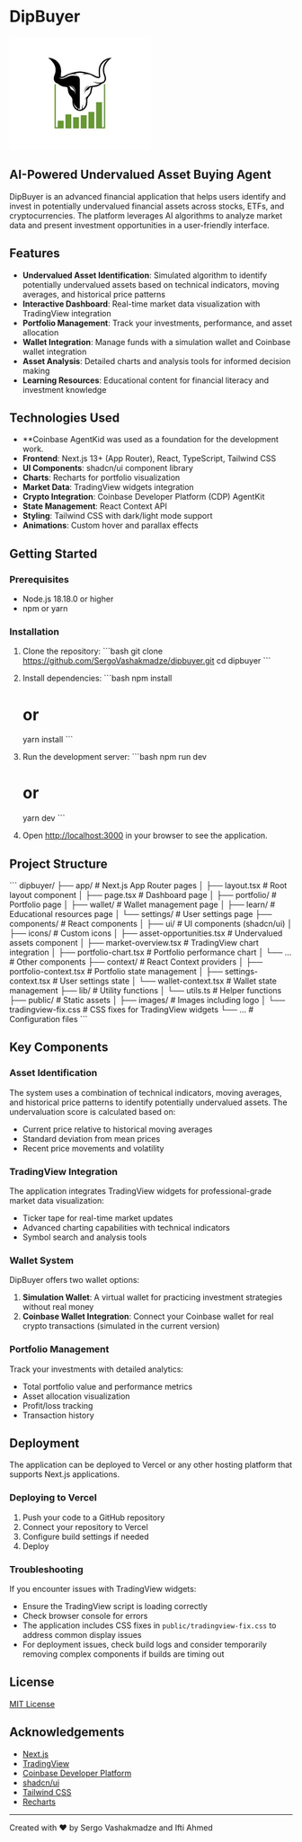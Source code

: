 # DipBuyer

![DipBuyer Logo](/public/images/bull-logo.png)

## AI-Powered Undervalued Asset Buying Agent

DipBuyer is an advanced financial application that helps users identify and invest in potentially undervalued financial assets across stocks, ETFs, and cryptocurrencies. The platform leverages AI algorithms to analyze market data and present investment opportunities in a user-friendly interface.

## Features

- **Undervalued Asset Identification**: Simulated algorithm to identify potentially undervalued assets based on technical indicators, moving averages, and historical price patterns
- **Interactive Dashboard**: Real-time market data visualization with TradingView integration
- **Portfolio Management**: Track your investments, performance, and asset allocation
- **Wallet Integration**: Manage funds with a simulation wallet and Coinbase wallet integration
- **Asset Analysis**: Detailed charts and analysis tools for informed decision making
- **Learning Resources**: Educational content for financial literacy and investment knowledge

## Technologies Used
- **Coinbase AgentKid was used as a foundation for the development work.
- **Frontend**: Next.js 13+ (App Router), React, TypeScript, Tailwind CSS
- **UI Components**: shadcn/ui component library
- **Charts**: Recharts for portfolio visualization
- **Market Data**: TradingView widgets integration
- **Crypto Integration**: Coinbase Developer Platform (CDP) AgentKit
- **State Management**: React Context API
- **Styling**: Tailwind CSS with dark/light mode support
- **Animations**: Custom hover and parallax effects

## Getting Started

### Prerequisites

- Node.js 18.18.0 or higher
- npm or yarn

### Installation

1. Clone the repository:
   \`\`\`bash
   git clone https://github.com/SergoVashakmadze/dipbuyer.git
   cd dipbuyer
   \`\`\`

2. Install dependencies:
   \`\`\`bash
   npm install
   # or
   yarn install
   \`\`\`

3. Run the development server:
   \`\`\`bash
   npm run dev
   # or
   yarn dev
   \`\`\`

4. Open [http://localhost:3000](http://localhost:3000) in your browser to see the application.

## Project Structure

\`\`\`
dipbuyer/
├── app/                    # Next.js App Router pages
│   ├── layout.tsx          # Root layout component
│   ├── page.tsx            # Dashboard page
│   ├── portfolio/          # Portfolio page
│   ├── wallet/             # Wallet management page
│   ├── learn/              # Educational resources page
│   └── settings/           # User settings page
├── components/             # React components
│   ├── ui/                 # UI components (shadcn/ui)
│   ├── icons/              # Custom icons
│   ├── asset-opportunities.tsx  # Undervalued assets component
│   ├── market-overview.tsx      # TradingView chart integration
│   ├── portfolio-chart.tsx      # Portfolio performance chart
│   └── ...                 # Other components
├── context/                # React Context providers
│   ├── portfolio-context.tsx    # Portfolio state management
│   ├── settings-context.tsx     # User settings state
│   └── wallet-context.tsx       # Wallet state management
├── lib/                    # Utility functions
│   └── utils.ts            # Helper functions
├── public/                 # Static assets
│   ├── images/             # Images including logo
│   └── tradingview-fix.css # CSS fixes for TradingView widgets
└── ...                     # Configuration files
\`\`\`

## Key Components

### Asset Identification

The system uses a combination of technical indicators, moving averages, and historical price patterns to identify potentially undervalued assets. The undervaluation score is calculated based on:

- Current price relative to historical moving averages
- Standard deviation from mean prices
- Recent price movements and volatility

### TradingView Integration

The application integrates TradingView widgets for professional-grade market data visualization:

- Ticker tape for real-time market updates
- Advanced charting capabilities with technical indicators
- Symbol search and analysis tools

### Wallet System

DipBuyer offers two wallet options:

1. **Simulation Wallet**: A virtual wallet for practicing investment strategies without real money
2. **Coinbase Wallet Integration**: Connect your Coinbase wallet for real crypto transactions (simulated in the current version)

### Portfolio Management

Track your investments with detailed analytics:

- Total portfolio value and performance metrics
- Asset allocation visualization
- Profit/loss tracking
- Transaction history

## Deployment

The application can be deployed to Vercel or any other hosting platform that supports Next.js applications.

### Deploying to Vercel

1. Push your code to a GitHub repository
2. Connect your repository to Vercel
3. Configure build settings if needed
4. Deploy

### Troubleshooting

If you encounter issues with TradingView widgets:

- Ensure the TradingView script is loading correctly
- Check browser console for errors
- The application includes CSS fixes in `public/tradingview-fix.css` to address common display issues
- For deployment issues, check build logs and consider temporarily removing complex components if builds are timing out

## License

[MIT License](LICENSE)

## Acknowledgements

- [Next.js](https://nextjs.org/)
- [TradingView](https://www.tradingview.com/)
- [Coinbase Developer Platform](https://www.coinbase.com/cloud)
- [shadcn/ui](https://ui.shadcn.com/)
- [Tailwind CSS](https://tailwindcss.com/)
- [Recharts](https://recharts.org/)

---

Created with ❤️ by Sergo Vashakmadze and Ifti Ahmed
